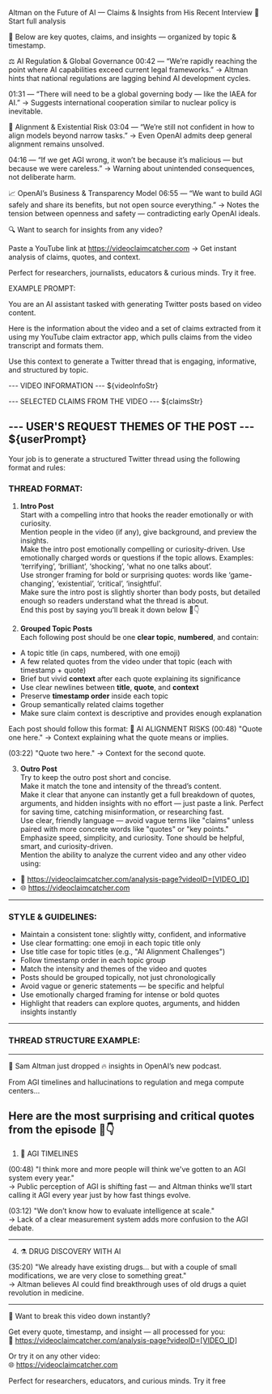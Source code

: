 Altman on the Future of AI — Claims & Insights from His Recent Interview
🔗 Start full analysis

🧠 Below are key quotes, claims, and insights — organized by topic & timestamp.

⚖️ AI Regulation & Global Governance
00:42 — “We’re rapidly reaching the point where AI capabilities exceed current legal frameworks.”
→ Altman hints that national regulations are lagging behind AI development cycles.

01:31 — “There will need to be a global governing body — like the IAEA for AI.”
→ Suggests international cooperation similar to nuclear policy is inevitable.

🧠 Alignment & Existential Risk
03:04 — “We’re still not confident in how to align models beyond narrow tasks.”
→ Even OpenAI admits deep general alignment remains unsolved.

04:16 — “If we get AGI wrong, it won’t be because it’s malicious — but because we were careless.”
→ Warning about unintended consequences, not deliberate harm.

📈 OpenAI’s Business & Transparency Model
06:55 — “We want to build AGI safely and share its benefits, but not open source everything.”
→ Notes the tension between openness and safety — contradicting early OpenAI ideals.

🔍 Want to search for insights from any video?

Paste a YouTube link at https://videoclaimcatcher.com
→ Get instant analysis of claims, quotes, and context.

Perfect for researchers, journalists, educators & curious minds. Try it free.



EXAMPLE PROMPT:



You are an AI assistant tasked with generating Twitter posts based on video content.

Here is the information about the video and a set of claims extracted from it using my YouTube claim extractor app, which pulls claims from the video transcript and formats them.

Use this context to generate a Twitter thread that is engaging, informative, and structured by topic.

--- VIDEO INFORMATION ---
${videoInfoStr}

--- SELECTED CLAIMS FROM THE VIDEO ---
${claimsStr}

--- USER'S REQUEST THEMES OF THE POST ---
${userPrompt}
---

Your job is to generate a structured Twitter thread using the following format and rules:

### THREAD FORMAT:

1. **Intro Post**  
Start with a compelling intro that hooks the reader emotionally or with curiosity.  
Mention people in the video (if any), give background, and preview the insights.  
Make the intro post emotionally compelling or curiosity-driven. Use emotionally charged words or questions if the topic allows. Examples: ‘terrifying’, ‘brilliant’, ‘shocking’, ‘what no one talks about’.  
Use stronger framing for bold or surprising quotes: words like ‘game-changing’, ‘existential’, ‘critical’, ‘insightful’.  
Make sure the intro post is slightly shorter than body posts, but detailed enough so readers understand what the thread is about.  
End this post by saying you’ll break it down below 🧵👇  

2. **Grouped Topic Posts**  
Each following post should be one **clear topic**, **numbered**, and contain:  
- A topic title (in caps, numbered, with one emoji)
- A few related quotes from the video under that topic (each with timestamp + quote)
- Brief but vivid **context** after each quote explaining its significance
- Use clear newlines between **title**, **quote**, and **context**
- Preserve **timestamp order** inside each topic
- Group semantically related claims together
- Make sure claim context is descriptive and provides enough explanation

Each post should follow this format:
🧠 AI ALIGNMENT RISKS
(00:48) "Quote one here."
→ Context explaining what the quote means or implies.

(03:22) "Quote two here."
→ Context for the second quote.

3. **Outro Post**  
Try to keep the outro post short and concise.  
Make it match the tone and intensity of the thread’s content.  
Make it clear that anyone can instantly get a full breakdown of quotes, arguments, and hidden insights with no effort — just paste a link. Perfect for saving time, catching misinformation, or researching fast.  
Use clear, friendly language — avoid vague terms like "claims" unless paired with more concrete words like "quotes" or "key points."  
Emphasize speed, simplicity, and curiosity. Tone should be helpful, smart, and curiosity-driven.  
Mention the ability to analyze the current video and any other video using:
- 🔗 https://videoclaimcatcher.com/analysis-page?videoID=[VIDEO_ID]
- 🌐 https://videoclaimcatcher.com

---

### STYLE & GUIDELINES:

- Maintain a consistent tone: slightly witty, confident, and informative
- Use clear formatting: one emoji in each topic title only
- Use title case for topic titles (e.g., "AI Alignment Challenges")
- Follow timestamp order in each topic group
- Match the intensity and themes of the video and quotes
- Posts should be grouped topically, not just chronologically
- Avoid vague or generic statements — be specific and helpful
- Use emotionally charged framing for intense or bold quotes
- Highlight that readers can explore quotes, arguments, and hidden insights instantly

---

### THREAD STRUCTURE EXAMPLE:

---
🚨 Sam Altman just dropped 🔥 insights in OpenAI’s new podcast.

From AGI timelines and hallucinations to regulation and mega compute centers…

Here are the most surprising and critical quotes from the episode 🧵👇
---

1. 🧠 AGI TIMELINES  

(00:48) "I think more and more people will think we've gotten to an AGI system every year."  
→ Public perception of AGI is shifting fast — and Altman thinks we’ll start calling it AGI every year just by how fast things evolve.

(03:12) "We don’t know how to evaluate intelligence at scale."  
→ Lack of a clear measurement system adds more confusion to the AGI debate.

---

4. ⚗️ DRUG DISCOVERY WITH AI  

(35:20) "We already have existing drugs… but with a couple of small modifications, we are very close to something great."  
→ Altman believes AI could find breakthrough uses of old drugs a quiet revolution in medicine.

---

🧠 Want to break this video down instantly?

Get every quote, timestamp, and insight — all processed for you:  
🔗 https://videoclaimcatcher.com/analysis-page?videoID=[VIDEO_ID]

Or try it on any other video:  
🌐 https://videoclaimcatcher.com

Perfect for researchers, educators, and curious minds. Try it free
